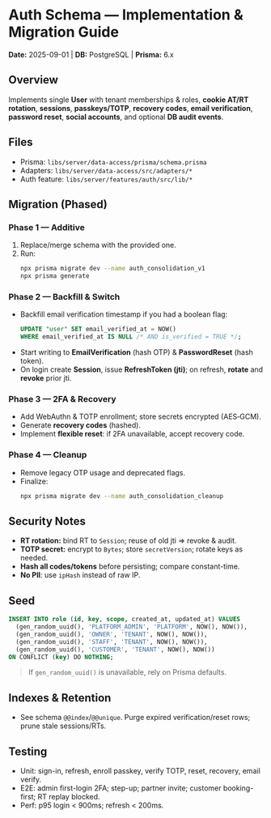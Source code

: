 # Auth Schema — Implementation & Migration Guide
**Date:** 2025-09-01 | **DB:** PostgreSQL | **Prisma:** 6.x

## Overview
Implements single **User** with tenant memberships & roles, **cookie AT/RT rotation**, **sessions**, **passkeys/TOTP**, **recovery codes**, **email verification**, **password reset**, **social accounts**, and optional **DB audit events**.

## Files
- Prisma: `libs/server/data-access/prisma/schema.prisma`
- Adapters: `libs/server/data-access/src/adapters/*`
- Auth feature: `libs/server/features/auth/src/lib/*`

## Migration (Phased)
### Phase 1 — Additive
1. Replace/merge schema with the provided one.
2. Run:
   ```bash
   npx prisma migrate dev --name auth_consolidation_v1
   npx prisma generate
   ```

### Phase 2 — Backfill & Switch
- Backfill email verification timestamp if you had a boolean flag:
  ```sql
  UPDATE "user" SET email_verified_at = NOW()
  WHERE email_verified_at IS NULL /* AND is_verified = TRUE */;
  ```
- Start writing to **EmailVerification** (hash OTP) & **PasswordReset** (hash token).
- On login create **Session**, issue **RefreshToken (jti)**; on refresh, **rotate** and **revoke** prior jti.

### Phase 3 — 2FA & Recovery
- Add WebAuthn & TOTP enrollment; store secrets encrypted (AES‑GCM).  
- Generate **recovery codes** (hashed).  
- Implement **flexible reset**: if 2FA unavailable, accept recovery code.

### Phase 4 — Cleanup
- Remove legacy OTP usage and deprecated flags.
- Finalize:
  ```bash
  npx prisma migrate dev --name auth_consolidation_cleanup
  ```

## Security Notes
- **RT rotation:** bind RT to `Session`; reuse of old jti ⇒ revoke & audit.
- **TOTP secret:** encrypt to `Bytes`; store `secretVersion`; rotate keys as needed.
- **Hash all codes/tokens** before persisting; compare constant-time.
- **No PII**: use `ipHash` instead of raw IP.

## Seed
```sql
INSERT INTO role (id, key, scope, created_at, updated_at) VALUES
  (gen_random_uuid(), 'PLATFORM_ADMIN', 'PLATFORM', NOW(), NOW()),
  (gen_random_uuid(), 'OWNER', 'TENANT', NOW(), NOW()),
  (gen_random_uuid(), 'STAFF', 'TENANT', NOW(), NOW()),
  (gen_random_uuid(), 'CUSTOMER', 'TENANT', NOW(), NOW())
ON CONFLICT (key) DO NOTHING;
```
> If `gen_random_uuid()` is unavailable, rely on Prisma defaults.

## Indexes & Retention
- See schema `@@index`/`@@unique`. Purge expired verification/reset rows; prune stale sessions/RTs.

## Testing
- Unit: sign-in, refresh, enroll passkey, verify TOTP, reset, recovery, email verify.
- E2E: admin first-login 2FA; step-up; partner invite; customer booking-first; RT replay blocked.
- Perf: p95 login < 900ms; refresh < 200ms.
